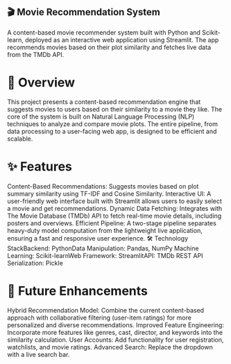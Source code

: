 ## 🎬 Movie Recommendation System

A content-based movie recommender system built with Python and Scikit-learn, deployed as an interactive web application using Streamlit. 
The app recommends movies based on their plot similarity and fetches live data from the TMDb API.

# 🌟 Overview
This project presents a content-based recommendation engine that suggests movies to users based on their similarity to a movie they like. The core of the system is built on Natural Language Processing (NLP) techniques to analyze and compare movie plots. The entire pipeline, from data processing to a user-facing web app, is designed to be efficient and scalable.

# ✨ Features
Content-Based Recommendations: Suggests movies based on plot summary similarity using TF-IDF and Cosine Similarity.
Interactive UI: A user-friendly web interface built with Streamlit allows users to easily select a movie and get recommendations.
Dynamic Data Fetching: Integrates with The Movie Database (TMDb) API to fetch real-time movie details, including posters and overviews.
Efficient Pipeline: A two-stage pipeline separates heavy-duty model computation from the lightweight live application, ensuring a fast and responsive user experience.
🛠️ Technology StackBackend: PythonData Manipulation: Pandas, NumPy
Machine Learning: Scikit-learnWeb 
Framework: StreamlitAPI: TMDb REST API
Serialization: Pickle

# 🔮 Future Enhancements
Hybrid Recommendation Model: Combine the current content-based approach with collaborative filtering (user-item ratings) for more personalized and diverse recommendations.
Improved Feature Engineering: Incorporate more features like genres, cast, director, and keywords into the similarity calculation.
User Accounts: Add functionality for user registration, watchlists, and movie ratings.
Advanced Search: Replace the dropdown with a live search bar.

